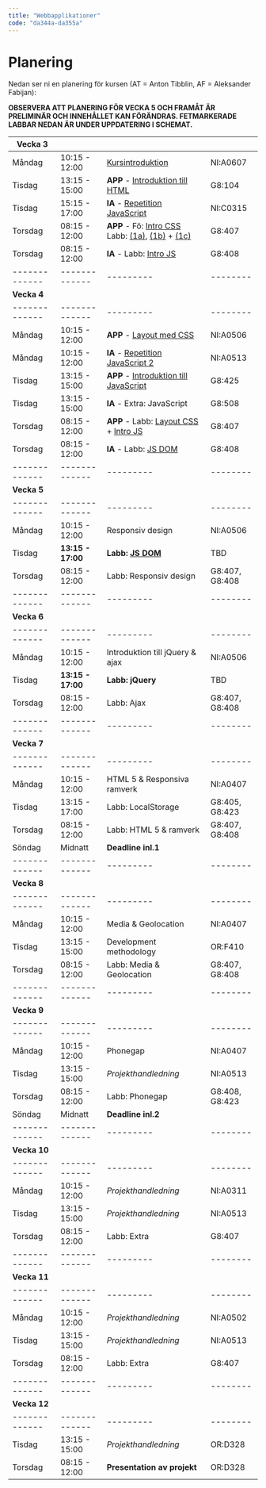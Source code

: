 ```yaml
---
title: "Webbapplikationer"
code: "da344a-da355a"
---
```


# Planering

Nedan ser ni en planering för kursen (AT = Anton Tibblin, AF = Aleksander Fabijan):

**OBSERVERA ATT PLANERING FÖR VECKA 5 OCH FRAMÅT ÄR PRELIMINÄR OCH INNEHÅLLET KAN FÖRÄNDRAS. FETMARKERADE LABBAR NEDAN ÄR UNDER UPPDATERING I SCHEMAT.**

| Vecka 3 | | | |
| ------------- |-------------| ---------| -------- |
| Måndag | 10:15 - 12:00 | [Kursintroduktion](lectures/le1.html) | NI:A0607 | AT
| Tisdag | 13:15 - 15:00 | **APP** - [Introduktion till HTML](lectures/le2.html) | G8:104 | AT
| Tisdag | 15:15 - 17:00 | **IA** - [Repetition JavaScript](lectures/le3.html) | NI:C0315 | AF
| Torsdag| 08:15 - 12:00 | **APP** - Fö: [Intro CSS](lectures/le4.html) Labb: [(1a)](exercises/ex1.html), [(1b)](exercises/ex2.html) + [(1c)](exercises/ex3.html) | G8:407 | AT
| Torsdag| 08:15 - 12:00 | **IA** - Labb: [Intro JS](exercises/ex5.html) | G8:408 | AF
| ------------- |-------------| ---------| -------- |
| **Vecka 4** | | | |
| ------------- |-------------| ---------| -------- |
| Måndag | 10:15 - 12:00 | **APP** - [Layout med CSS](lectures/le5.html) | NI:A0506 | AT
| Måndag | 10:15 - 12:00 | **IA** - [Repetition JavaScript 2](lectures/le6.html) | NI:A0513 | AF
| Tisdag | 13:15 - 15:00 | **APP** - [Introduktion till JavaScript](lectures/le7.html)| G8:425 | AT
| Tisdag | 13:15 - 15:00 | **IA** - Extra: JavaScript | G8:508 | AF
| Torsdag| 08:15 - 12:00 | **APP** - Labb: [Layout CSS](exercises/ex4.html) + [Intro JS](exercises/ex5.html) | G8:407 | AT
| Torsdag| 08:15 - 12:00 | **IA** - Labb: [JS DOM](exercises/ex6.html)| G8:408 | AF
| ------------- |-------------| ---------| -------- |
| **Vecka 5** | | | |
| ------------- |-------------| ---------| -------- |
| Måndag | 10:15 - 12:00 | Responsiv design | NI:A0506 | AT
| Tisdag | **13:15 - 17:00** | **Labb: [JS DOM](exercises/ex6.html)**  | TBD | AT, AF
| Torsdag| 08:15 - 12:00 | Labb: Responsiv design | G8:407, G8:408 | AT, AF
| ------------- |-------------| ---------| -------- |
| **Vecka 6** | | | |
| ------------- |-------------| ---------| -------- |
| Måndag | 10:15 - 12:00 | Introduktion till jQuery & ajax | NI:A0506 | AT
| Tisdag | **13:15 - 17:00** | **Labb: jQuery** | TBD | AT, AF
| Torsdag| 08:15 - 12:00 | Labb: Ajax | G8:407, G8:408 | AT, AF
| ------------- |-------------| ---------| -------- |
| **Vecka 7** | | | |
| ------------- |-------------| ---------| -------- |
| Måndag | 10:15 - 12:00 | HTML 5 & Responsiva ramverk | NI:A0407 | AT
| Tisdag | 13:15 - 17:00 | Labb: LocalStorage | G8:405, G8:423 | AT, AF
| Torsdag| 08:15 - 12:00 | Labb: HTML 5 & ramverk | G8:407, G8:408 | AT, AF
| Söndag | Midnatt | **Deadline inl.1** | | |
| ------------- |-------------| ---------| -------- |
| **Vecka 8** | | | |
| ------------- |-------------| ---------| -------- |
| Måndag | 10:15 - 12:00 | Media & Geolocation | NI:A0407 | AT
| Tisdag | 13:15 - 15:00 | Development methodology | OR:F410 | AF
| Torsdag| 08:15 - 12:00 | Labb: Media & Geolocation | G8:407, G8:408 | AT, AF
| ------------- |-------------| ---------| -------- |
| **Vecka 9** | | | |
| ------------- |-------------| ---------| -------- |
| Måndag | 10:15 - 12:00 | Phonegap | NI:A0407 | AT
| Tisdag | 13:15 - 15:00 | *Projekthandledning* | NI:A0513 | AT, AF
| Torsdag| 08:15 - 12:00 | Labb: Phonegap | G8:408, G8:423 | AT
| Söndag | Midnatt | **Deadline inl.2** | | |
| ------------- |-------------| ---------| -------- |
| **Vecka 10** | | | |
| ------------- |-------------| ---------| -------- |
| Måndag | 10:15 - 12:00 | *Projekthandledning* | NI:A0311 | AT, AF
| Tisdag | 13:15 - 15:00 | *Projekthandledning* | NI:A0513 | AT, AF
| Torsdag| 08:15 - 12:00 | Labb: Extra | G8:407 | AT
| ------------- |-------------| ---------| -------- |
| **Vecka 11** | | | |
| ------------- |-------------| ---------| -------- |
| Måndag | 10:15 - 12:00 | *Projekthandledning* | NI:A0502 | AT, AF
| Tisdag | 13:15 - 15:00 | *Projekthandledning* | NI:A0513 | AT, AF
| Torsdag| 08:15 - 12:00 | Labb: Extra | G8:407 | AT
| ------------- |-------------| ---------| -------- |
| **Vecka 12** | | | |
| ------------- |-------------| ---------| -------- |
| Tisdag | 13:15 - 15:00 | *Projekthandledning* | OR:D328 | AT, AF
| Torsdag| 08:15 - 12:00 | **Presentation av projekt** | OR:D328 | AT
